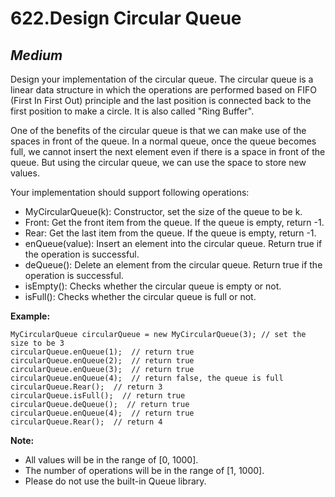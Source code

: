 622.Design Circular Queue
=========

*Medium*
---------

Design your implementation of the circular queue. The circular queue is a linear data structure in which the operations are performed based on FIFO (First In First Out) principle and the last position is connected back to the first position to make a circle. It is also called "Ring Buffer".

One of the benefits of the circular queue is that we can make use of the spaces in front of the queue. In a normal queue, once the queue becomes full, we cannot insert the next element even if there is a space in front of the queue. But using the circular queue, we can use the space to store new values.

Your implementation should support following operations:

* MyCircularQueue(k): Constructor, set the size of the queue to be k.
* Front: Get the front item from the queue. If the queue is empty, return -1.
* Rear: Get the last item from the queue. If the queue is empty, return -1.
* enQueue(value): Insert an element into the circular queue. Return true if the operation is successful.
* deQueue(): Delete an element from the circular queue. Return true if the operation is successful.
* isEmpty(): Checks whether the circular queue is empty or not.
* isFull(): Checks whether the circular queue is full or not.

**Example:**

    MyCircularQueue circularQueue = new MyCircularQueue(3); // set the size to be 3
    circularQueue.enQueue(1);  // return true
    circularQueue.enQueue(2);  // return true
    circularQueue.enQueue(3);  // return true
    circularQueue.enQueue(4);  // return false, the queue is full
    circularQueue.Rear();  // return 3
    circularQueue.isFull();  // return true
    circularQueue.deQueue();  // return true
    circularQueue.enQueue(4);  // return true
    circularQueue.Rear();  // return 4
 
**Note:**

* All values will be in the range of [0, 1000].
* The number of operations will be in the range of [1, 1000].
* Please do not use the built-in Queue library.
